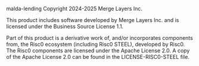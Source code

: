 malda-lending
Copyright 2024-2025 Merge Layers Inc.

This product includes software developed by Merge Layers Inc.
and is licensed under the Business Source License 1.1.

Part of this product is a derivative work of, and/or incorporates components from,
the Risc0 ecosystem (including Risc0 STEEL), developed by Risc0.
The Risc0 components are licensed under the Apache License 2.0.
A copy of the Apache License 2.0 can be found in the LICENSE-RISC0-STEEL file.